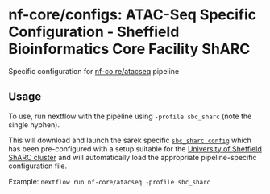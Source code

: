 # nf-core/configs: ATAC-Seq Specific Configuration - Sheffield Bioinformatics Core Facility ShARC

Specific configuration for [nf-co.re/atacseq](https://nf-co.re/atacseq) pipeline

## Usage

To use, run nextflow with the pipeline using `-profile sbc_sharc` (note the single hyphen).

This will download and launch the sarek specific [`sbc_sharc.config`](../../../conf/pipeline/atacseq/sbc_sharc.config) which has been pre-configured with a setup suitable for the [University of Sheffield ShARC cluster](https://docs.hpc.shef.ac.uk/en/latest/index.html) and will automatically load the appropriate pipeline-specific configuration file.

Example: `nextflow run nf-core/atacseq -profile sbc_sharc`
